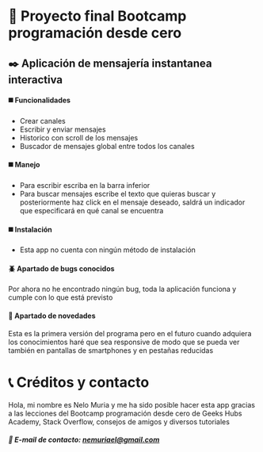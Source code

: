 # :beginner: Proyecto final Bootcamp programación desde cero

## :black_nib: Aplicación de mensajería instantanea interactiva

#### :black_medium_square: Funcionalidades

- Crear canales
- Escribir y enviar mensajes
- Historico con scroll de los mensajes
- Buscador de mensajes global entre todos los canales

#### :black_medium_square: Manejo

 - Para escribir escriba en la barra inferior
 - Para buscar mensajes escribe el texto que quieras buscar y posteriormente haz click en el mensaje deseado, saldrá un indicador que especificará en qué canal se encuentra

#### :black_medium_square: Instalación

- Esta app no cuenta con ningún método de instalación

#### :beetle: Apartado de bugs conocidos

Por ahora no he encontrado ningún bug, toda la aplicación funciona y cumple con lo que está previsto

#### :rocket: Apartado de novedades

Esta es la primera versión del programa pero en el futuro cuando adquiera los conocimientos haré que sea responsive de modo que se pueda ver también en pantallas de smartphones y en pestañas reducidas

# :telephone_receiver: Créditos y contacto

Hola, mi nombre es Nelo Muria y me ha sido posible hacer esta app gracias a las lecciones del Bootcamp programación desde cero de Geeks Hubs Academy, Stack Overflow, consejos de amigos y diversos tutoriales

##### :e-mail: E-mail de contacto: nemuriael@gmail.com
